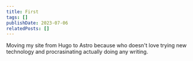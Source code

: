 ```yaml
---
title: First
tags: []
publishDate: 2023-07-06
relatedPosts: []
---
```


Moving my site from Hugo to Astro because who doesn't love trying new technology
and procrasinating actually doing any writing.
